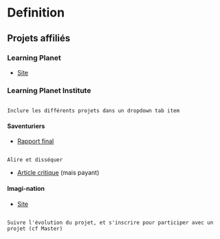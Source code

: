 # Definition

## Projets affiliés

### Learning Planet

- [Site](https://www.learning-planet.org/)

### Learning Planet Institute

```{note}

Inclure les différents projets dans un dropdown tab item

```

#### Saventuriers

- [Rapport final](https://savanturiers.afper.org/wp-content/uploads/2019/01/recherche_rapport-inas-mons-vf.pdf)


```{note}

Alire et disséquer

```

- [Article critique](https://www.mediapart.fr/journal/france/090423/hacker-l-universite-comment-le-projet-du-learning-planet-institute-s-est-fourvoye) (mais payant)



#### Imagi-nation

- [Site](https://aimementoring.com/)

```{note}

Suivre l'évolution du projet, et s'inscrire pour participer avec un projet (cf Master)


```


